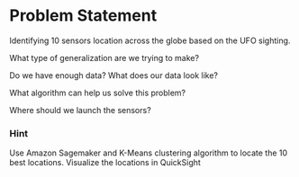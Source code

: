 # Problem Statement

Identifying 10 sensors location across the globe based on the UFO sighting.
<p>What type of generalization are we trying to make?
<p>Do we have enough data? What does our data look like?
<p>What algorithm can help us solve this problem?
<p>Where should we launch the sensors?

### Hint
Use Amazon Sagemaker and K-Means clustering algorithm to locate
the 10 best locations.  Visualize the locations in QuickSight